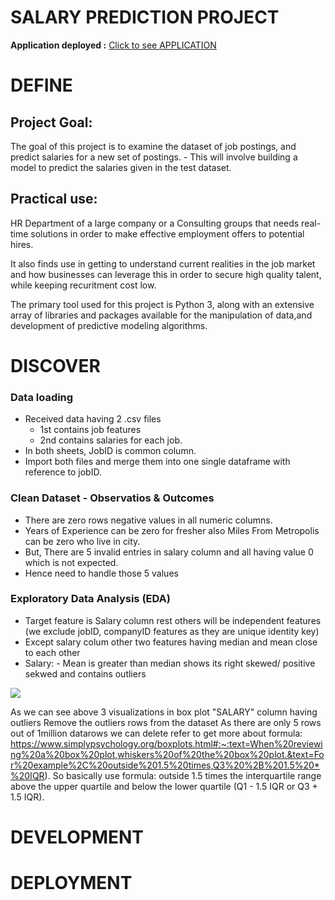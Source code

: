 # SALARY PREDICTION PROJECT 

**Application deployed :** [Click to see APPLICATION ](https://salarypredictionapplication.herokuapp.com/ "Application")

# DEFINE

## Project Goal:
The goal of this project is to examine the dataset of job postings, and predict salaries for a new set of postings. - This will involve building a model to predict the salaries given in the test dataset.

##  Practical use:
HR Department of a large company or a Consulting groups that needs real-time solutions in order to make effective employment offers to potential hires.

It also finds use in getting to understand current realities in the job market and how businesses can leverage this in order to secure high quality talent, while keeping recuritment cost low.

The primary tool used for this project is Python 3, along with an extensive array of libraries and packages available for the manipulation of data,and development of predictive modeling algorithms.

# DISCOVER

### Data loading
- Received data having 2 .csv files
    - 1st contains job features
    - 2nd contains salaries for each job.
- In both sheets, JobID is common column.
- Import both files and merge them into one single dataframe with reference to jobID.

### Clean Dataset - Observatios & Outcomes
- There are zero rows negative values in all numeric columns.
- Years of Experience can be zero for fresher also Miles From Metropolis can be zero who live in city.
- But, There are 5 invalid entries in salary column and all having value 0 which is not expected.
- Hence need to handle those 5 values

### Exploratory Data Analysis (EDA)
- Target feature is Salary column rest others will be independent features (we exclude jobID, companyID features as they are unique identity key)
- Except salary colum other two features having median and mean close to each other
- Salary:
        - Mean is greater than median shows its right skewed/ positive sekwed and contains outliers

<img src="/Users/ganesh_dhasade/Desktop/outliers.png">


As we can see above 3 visualizations in box plot "SALARY" column having outliers
Remove the outliers rows from the dataset
As there are only 5 rows out of 1million datarows we can delete
refer to get more about formula: https://www.simplypsychology.org/boxplots.html#:~:text=When%20reviewing%20a%20box%20plot,whiskers%20of%20the%20box%20plot.&text=For%20example%2C%20outside%201.5%20times,Q3%20%2B%201.5%20*%20IQR).
So basically use formula:
outside 1.5 times the interquartile range above the upper quartile and
below the lower quartile (Q1 - 1.5 IQR or Q3 + 1.5 IQR).

# DEVELOPMENT

# DEPLOYMENT
